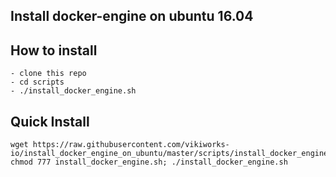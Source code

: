 ## Install docker-engine on ubuntu 16.04

## How to install

	- clone this repo
	- cd scripts
	- ./install_docker_engine.sh

## Quick Install


	wget https://raw.githubusercontent.com/vikiworks-io/install_docker_engine_on_ubuntu/master/scripts/install_docker_engine.sh; chmod 777 install_docker_engine.sh; ./install_docker_engine.sh




